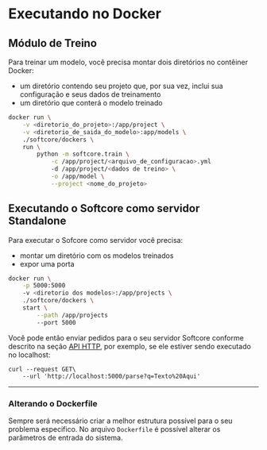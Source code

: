 # Executando no Docker

## Módulo de Treino

Para treinar um modelo, você precisa montar dois diretórios no contêiner Docker:

* um diretório contendo seu projeto que, por sua vez, inclui sua configuração e seus dados de treinamento
* um diretório que conterá o modelo treinado

```sh
docker run \
    -v <diretorio_do_projeto>:/app/project \
    -v <diretorio_de_saida_do_modelo>:app/models \
    ./softcore/dockers \
    run \
        python -m softcore.train \
            -c /app/project/<arquivo_de_configuracao>.yml
            -d /app/project/<dados de treino> \
            -o /app/model \
            --project <nome_do_projeto>
```

## Executando o Softcore como servidor Standalone

Para executar o Sofcore como servidor você precisa:

* montar um diretório com os modelos treinados
* expor uma porta

```sh
docker run \
    -p 5000:5000
    -v <diretorio dos modelos>:/app/projects \
    ./softcore/dockers \
    start \
        --path /app/projects
        --port 5000
```

Você pode então enviar pedidos para o seu servidor Softcore conforme descrito na seção [API HTTP](/api_reference/http_api/), por exemplo, se ele estiver sendo executado no localhost:

```
curl --request GET\
    --url 'http://localhost:5000/parse?q=Texto%20Aqui'
```

---------

### Alterando o Dockerfile

Sempre será necessário criar a melhor estrutura possível para o seu problema especifico. No arquivo `Dockerfile` é possível alterar os parâmetros de entrada do sistema.
